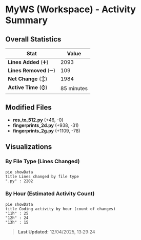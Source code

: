 # MyWS (Workspace) - Activity Summary 

## Overall Statistics

| Stat                   | Value                                                             |
| ---------------------- | ----------------------------------------------------------------- |
| **Lines Added** (➕)   | 2093                                          |
| **Lines Removed** (➖) | 109                                        |
| **Net Change** (↕)    | 1984                |
| **Active Time** (⌚)   | 85 minutes |


## Modified Files
- **res_to_512.py** (+46, -0)
- **fingerprints_2d.py** (+938, -31)
- **fingerprints_2g.py** (+1109, -78)

## Visualizations

### By File Type (Lines Changed)

```mermaid
pie showData
title Lines changed by file type
".py" : 2202
```

### By Hour (Estimated Activity Count)

```mermaid
pie showData
title Coding activity by hour (count of changes)
"11h" : 25
"12h" : 24
"13h" : 15
```


> **Last Updated:** 12/04/2025, 13:29:24